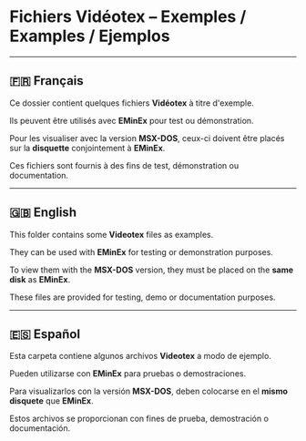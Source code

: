 # Fichiers Vidéotex – Exemples / Examples / Ejemplos

---

## 🇫🇷 Français
Ce dossier contient quelques fichiers **Vidéotex** à titre d'exemple.  

Ils peuvent être utilisés avec **EMinEx** pour test ou démonstration.

Pour les visualiser avec la version **MSX-DOS**, ceux-ci doivent être placés sur la **disquette** conjointement à **EMinEx**.

Ces fichiers sont fournis à des fins de test, démonstration ou documentation. 

---

## 🇬🇧 English
This folder contains some **Videotex** files as examples.  

They can be used with **EMinEx** for testing or demonstration purposes.

To view them with the **MSX-DOS** version, they must be placed on the **same disk** as **EMinEx**.

These files are provided for testing, demo or documentation purposes.  

---

## 🇪🇸 Español
Esta carpeta contiene algunos archivos **Videotex** a modo de ejemplo.  

Pueden utilizarse con **EMinEx** para pruebas o demostraciones.

Para visualizarlos con la versión **MSX-DOS**, deben colocarse en el **mismo disquete** que **EMinEx**.

Estos archivos se proporcionan con fines de prueba, demostración o documentación.


